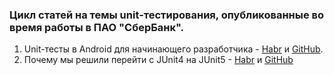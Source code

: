 ### Цикл статей на темы unit-тестирования, опубликованные во время работы в ПАО "СберБанк".

1. Unit-тесты в Android для начинающего разработчика - [Habr](https://habr.com/ru/companies/sberbank/articles/825820/) и [GitHub](https://github.com/coder-chekunkov/article-unit-tests/tree/main/article_1).
2. Почему мы решили перейти с JUnit4 на JUnit5 - [Habr](https://habr.com/ru/companies/sberbank/articles/836920/) и [GitHub](https://github.com/coder-chekunkov/article-unit-tests/tree/main/article_2)
